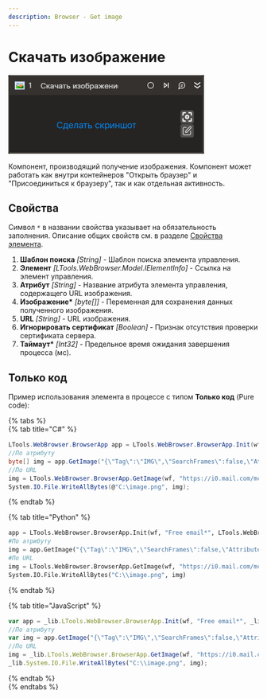 ```yaml
---
description: Browser - Get image
---
```


# Скачать изображение

![Превью активности](../../../.gitbook/assets1/browser-getimage-preview.png)

Компонент, производящий получение изображения. Компонент может работать как внутри контейнеров "Открыть браузер" и "Присоединиться к браузеру", так и как отдельная активность.

## Свойства
Символ `*` в названии свойства указывает на обязательность заполнения. Описание общих свойств см. в разделе [Свойства элемента](https://docs.primo-rpa.ru/primo-rpa/primo-studio/process/elements#svoistva-elementa).

1. **Шаблон поиска** *[String]* - Шаблон поиска элемента управления.  
1. **Элемент** *[LTools.WebBrowser.Model.IElementInfo]* - Ссылка на элемент управления.  
1. **Атрибут** *[String]* - Название атрибута элемента управления, содержащего URL изображения.  
1. **Изображение\*** *[byte\[]]* - Переменная для сохранения данных полученного изображения.  
1. **URL** *[String]* - URL изображения.  
1. **Игнорировать сертификат** *[Boolean]* - Признак отсутствия проверки сертификата сервера.  
1. **Таймаут\*** *[Int32]* - Предельное время ожидания завершения процесса (мс).  

## Только код
Пример использования элемента в процессе с типом **Только код** (Pure code):  

{% tabs %}  
{% tab title="C#" %} 
```csharp  
LTools.WebBrowser.BrowserApp app = LTools.WebBrowser.BrowserApp.Init(wf, "Free email*", LTools.WebBrowser.Model.BrowserTypes_Short.IE);  
//По атрибуту  
byte[] img = app.GetImage("{\"Tag\":\"IMG\",\"SearchFrames\":false,\"Attributes\":[{\"Key\":\"CLASS\",\"Value\":\"lazyImg\"}]}", "src");  
//По URL  
img = LTools.WebBrowser.BrowserApp.GetImage(wf, "https://i0.mail.com/mcom/574/10358574%2Cpd=2%2Cf=teaser-card-s/.jpg");  
System.IO.File.WriteAllBytes(@"C:\image.png", img);  
```
{% endtab %}  

{% tab title="Python" %}  
```python  
app = LTools.WebBrowser.BrowserApp.Init(wf, "Free email*", LTools.WebBrowser.Model.BrowserTypes_Short.IE)  
#По атрибуту  
img = app.GetImage("{\"Tag\":\"IMG\",\"SearchFrames\":false,\"Attributes\":[{\"Key\":\"CLASS\",\"Value\":\"lazyImg\"}]}", "src")  
#По URL  
img = LTools.WebBrowser.BrowserApp.GetImage(wf, "https://i0.mail.com/mcom/574/10358574%2Cpd=2%2Cf=teaser-card-s/.jpg")  
System.IO.File.WriteAllBytes("C:\\image.png", img)  
```
{% endtab %}  

{% tab title="JavaScript" %}  
```javascript  
var app = _lib.LTools.WebBrowser.BrowserApp.Init(wf, "Free email*", _lib.LTools.WebBrowser.Model.BrowserTypes_Short.IE);  
//По атрибуту  
var img = app.GetImage("{\"Tag\":\"IMG\",\"SearchFrames\":false,\"Attributes\":[{\"Key\":\"CLASS\",\"Value\":\"lazyImg\"}]}", "src");  
//По URL  
img = _lib.LTools.WebBrowser.BrowserApp.GetImage(wf, "https://i0.mail.com/mcom/574/10358574%2Cpd=2%2Cf=teaser-card-s/.jpg");  
_lib.System.IO.File.WriteAllBytes("C:\\image.png", img);  
```
{% endtab %}  
{% endtabs %}  
